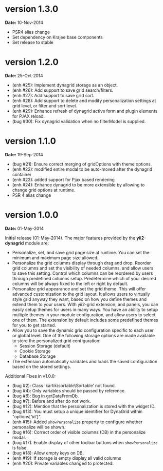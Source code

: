 version 1.3.0
=============
**Date:** 10-Nov-2014

- PSR4 alias change
- Set dependency on Krajee base components
- Set release to stable

version 1.2.0
=============
**Date:** 25-Oct-2014 

- (enh #25): Implement dynagrid storage as an object.
- (enh #26): Add support to save grid search/filters.
- (enh #27): Add support to save grid sort.
- (enh #28): Add support to delete and modify personalization settings at grid level, or filter and sort level.
- (enh #29): Enhance refresh of dynagrid active form and plugin elements for PJAX reload.
- (bug #30): Fix dynagrid validation when no filterModel is supplied.


version 1.1.0
=============
**Date:** 19-Sep-2014 

- (bug #21): Ensure correct merging of gridOptions with theme options.
- (enh #22): modified entire modal to be auto-moved after the dynagrid container
- (enh #23): added support for Pjax based rendering
- (enh #24): Enhance dynagrid to be more extensible by allowing to change grid options at runtime.
- PSR 4 alias change


version 1.0.0
=============
**Date:** 01-May-2014

Initial release (01-May-2014). The major features provided by the **yii2-dynagrid** module are:

- Personalize, set, and save grid page size at runtime. You can set the minimum and maximum page size allowed.
- Personalize the grid columns display through drag and drop. Reorder grid columns and set the visibility of needed columns, and allow users to save this setting. 
  Control which columns can be reordered by users through predefined columns setup. Predetermine which of your desired columns will be always fixed to the left or right by 
  default.
- Personalize grid appearance and set the grid theme. This will offer advanced customization to the grid layout. It allows users to virtually style grid 
  anyway they want, based on how you define themes and extend them to your users. With yii2-grid extension, and panels, you can easily setup themes for 
  users in many ways. You have an ability to setup multiple themes in your module configuration, and allow users to select one of them. The extension by 
  default includes some predefined themes for you to get started.
- Allow you to save the dynamic grid configuration specific to each user or global level. One of the following storage options are made available to store 
  the personalized grid configuration:
  - Session Storage (default)
  - Cookie Storage 
  - Database Storage
- The extension automatically validates and loads the saved configuration based on the stored settings.

Additional Fixes in v1.0.0:

- (bug #2): Class 'kartik\sortable\Sortable' not found.
- (bug #4): Only variables should be passed by reference.
- (bug #6): Bug in getDataFromDb.
- (bug #7): Before and after do not work.
- (bug #12): Mention that the personalization is stored with the widget ID.
- (bug #13): You must setup a unique identifier for DynaGrid within "options['id']".
- (enh #15): Added `showPersonalize` property to configure whether personalize will be shown.
- (bug #16): Correct order of visible columns (DB) in the personalize modal.
- (bug #17): Enable display of other toolbar buttons when `showPersonalize` is false.
- (bug #18): Allow empty keys on DB.
- (enh #19): If storage is empty display all valid columns
- (enh #20): Private variables changed to protected.

